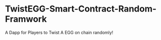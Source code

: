 # TwistEGG-Smart-Contract-Random-Framwork
A Dapp for Players to Twist A EGG on chain randomly!
  
     